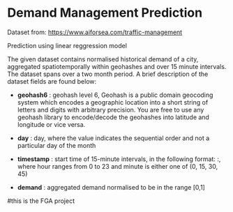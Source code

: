 # Demand Management Prediction

Dataset from: https://www.aiforsea.com/traffic-management

Prediction using linear reggression model


The given dataset contains normalised historical demand of a city, aggregated spatiotemporally within geohashes and over 15 minute intervals. The dataset spans over a two month period. A brief description of the dataset fields are found below:

- **geohash6**  : geohash level 6, 
Geohash is a public domain geocoding system which encodes a geographic location into a short string of letters and digits with arbitrary precision. You are free to use any geohash library to encode/decode the geohashes into latitude and longitude or vice versa.

- **day**        : day, where the value indicates the sequential order and not a particular day of the month

- **timestamp**  : start time of 15-minute intervals, in the following format: <hour>:<minute>, where hour ranges from 0 to 23 and minute is either one of (0, 15, 30, 45)

- **demand**     : aggregated demand normalised to be in the range [0,1]

#this is the FGA project
